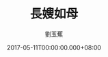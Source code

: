 ---
issue: 223
title: 長嫂如母
author: 劉玉蕉
language: 大埔
date: 2017-05-11T00:00:00.000+08:00
topic: 抒懷
difficulty: 2
wikidata: Q98096088
wikidata_link: https://www.wikidata.org/wiki/Q98096088
author_wikidata_link: https://www.wikidata.org/wiki/Q98096359
author_wikidata: Q98096359
---